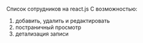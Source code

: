 Список сотрудников на react.js
С возможностью:
1. добавить, удалить и редактировать
2. постраничный просмотр
3. детализация записи

